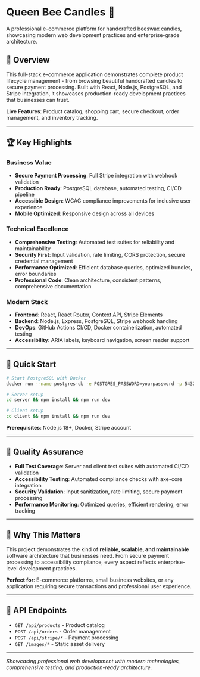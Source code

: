 # Queen Bee Candles 🐝

A professional e-commerce platform for handcrafted beeswax candles, showcasing modern web development practices and enterprise-grade architecture.

## 🎯 Overview

This full-stack e-commerce application demonstrates complete product lifecycle management - from browsing beautiful handcrafted candles to secure payment processing. Built with React, Node.js, PostgreSQL, and Stripe integration, it showcases production-ready development practices that businesses can trust.

**Live Features**: Product catalog, shopping cart, secure checkout, order management, and inventory tracking.

---

## 🏆 Key Highlights

### **Business Value**

- **Secure Payment Processing**: Full Stripe integration with webhook validation
- **Production Ready**: PostgreSQL database, automated testing, CI/CD pipeline
- **Accessible Design**: WCAG compliance improvements for inclusive user experience
- **Mobile Optimized**: Responsive design across all devices

### **Technical Excellence**

- **Comprehensive Testing**: Automated test suites for reliability and maintainability
- **Security First**: Input validation, rate limiting, CORS protection, secure credential management
- **Performance Optimized**: Efficient database queries, optimized bundles, error boundaries
- **Professional Code**: Clean architecture, consistent patterns, comprehensive documentation

### **Modern Stack**

- **Frontend**: React, React Router, Context API, Stripe Elements
- **Backend**: Node.js, Express, PostgreSQL, Stripe webhook handling
- **DevOps**: GitHub Actions CI/CD, Docker containerization, automated testing
- **Accessibility**: ARIA labels, keyboard navigation, screen reader support

---

## 🚀 Quick Start

```bash
# Start PostgreSQL with Docker
docker run --name postgres-db -e POSTGRES_PASSWORD=yourpassword -p 5432:5432 -d postgres

# Server setup
cd server && npm install && npm run dev

# Client setup
cd client && npm install && npm run dev
```

**Prerequisites**: Node.js 18+, Docker, Stripe account

---

## 🧪 Quality Assurance

- **Full Test Coverage**: Server and client test suites with automated CI/CD validation
- **Accessibility Testing**: Automated compliance checks with axe-core integration
- **Security Validation**: Input sanitization, rate limiting, secure payment processing
- **Performance Monitoring**: Optimized queries, efficient rendering, error tracking

---

## 💼 Why This Matters

This project demonstrates the kind of **reliable, scalable, and maintainable** software architecture that businesses need. From secure payment processing to accessibility compliance, every aspect reflects enterprise-level development practices.

**Perfect for**: E-commerce platforms, small business websites, or any application requiring secure transactions and professional user experience.

---

## 📱 API Endpoints

- `GET /api/products` - Product catalog
- `POST /api/orders` - Order management
- `POST /api/stripe/*` - Payment processing
- `GET /images/*` - Static asset delivery

---

_Showcasing professional web development with modern technologies, comprehensive testing, and production-ready architecture._
